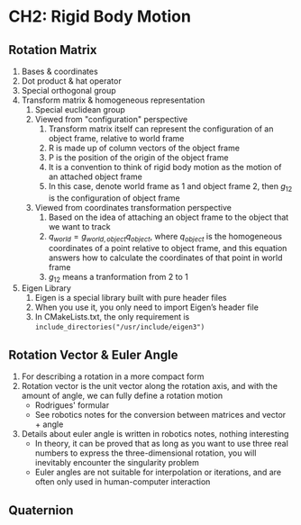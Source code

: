 # CH2: Rigid Body Motion

## Rotation Matrix

1. Bases & coordinates
2. Dot product & hat operator
3. Special orthogonal group
4. Transform matrix & homogeneous representation
   1. Special euclidean group
   2. Viewed from "configuration" perspective
      1. Transform matrix itself can represent the configuration of an object frame, relative to world frame
      2. R is made up of column vectors of the object frame
      3. P is the position of the origin of the object frame
      4. It is a convention to think of rigid body motion as the motion of an attached object frame
      5. In this case, denote world frame as 1 and object frame 2, then $g_{12}$ is the configuration of object frame
   3. Viewed from coordinates transformation perspective
      1. Based on the idea of attaching an object frame to the object that we want to track
      2. $q_{world}=g_{world,object}q_{object}$, where $q_{object}$ is the homogeneous coordinates of a point relative to object frame, and this equation answers how to calculate the coordinates of that point in world frame
      3. $g_{12}$ means a tranformation from 2 to 1
5. Eigen Library
   1. Eigen is a special library built with pure header files
   2. When you use it, you only need to import Eigen’s header file
   3. In CMakeLists.txt, the only requirement is `include_directories("/usr/include/eigen3")`

## Rotation Vector & Euler Angle

1. For describing a rotation in a more compact form
2. Rotation vector is the unit vector along the rotation axis, and with the amount of angle, we can fully define a rotation motion
   * Rodrigues' formular
   * See robotics notes for the conversion between matrices and vector + angle
3. Details about euler angle is written in robotics notes, nothing interesting
   * In theory, it can be proved that as long as you want to use three real numbers to express the three-dimensional rotation, you will inevitably encounter the singularity problem
   * Euler angles are not suitable for interpolation or iterations, and are often only used in human-computer interaction

## Quaternion



